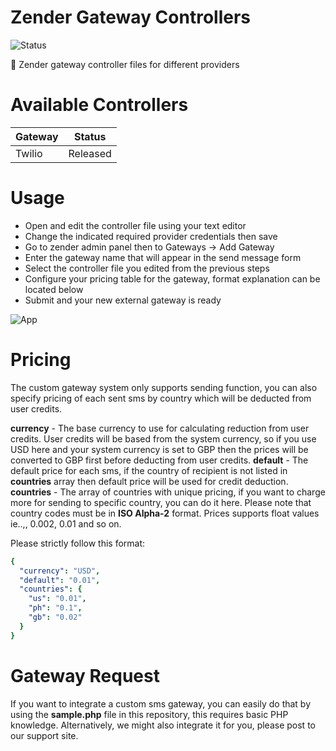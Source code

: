 # Zender Gateway Controllers

![Status](https://img.shields.io/badge/status-released-blue?style=for-the-badge)

🔩 Zender gateway controller files for different providers

# Available Controllers

| Gateway | Status |
| ------ | ------ |
| Twilio | Released |

# Usage

* Open and edit the controller file using your text editor
* Change the indicated required provider credentials then save
* Go to zender admin panel then to Gateways -> Add Gateway
* Enter the gateway name that will appear in the send message form
* Select the controller file you edited from the previous steps
* Configure your pricing table for the gateway, format explanation can be located below
* Submit and your new external gateway is ready

![App](https://github.com/titansys/gateways/blob/master/screenshot.png)

# Pricing

The custom gateway system only supports sending function, you can also specify pricing of each sent sms by country which will be deducted from user credits.

**currency** - The base currency to use for calculating reduction from user credits. User credits will be based from the system currency, so if you use USD here and your system currency is set to GBP then the prices will be converted to GBP first before deducting from user credits.
**default** - The default price for each sms, if the country of recipient is not listed in **countries** array then default price will be used for credit deduction.
**countries** - The array of countries with unique pricing, if you want to charge more for sending to specific country, you can do it here. Please note that country codes must be in **ISO Alpha-2** format. Prices supports float values ie..,, 0.002, 0.01 and so on.

Please strictly follow this format:
```yaml
{
  "currency": "USD",
  "default": "0.01",
  "countries": {
    "us": "0.01",
    "ph": "0.1",
    "gb": "0.02"
  }
}
```

# Gateway Request

If you want to integrate a custom sms gateway, you can easily do that by using the **sample.php** file in this repository, this requires basic PHP knowledge. Alternatively, we might also integrate it for you, please post to our support site.